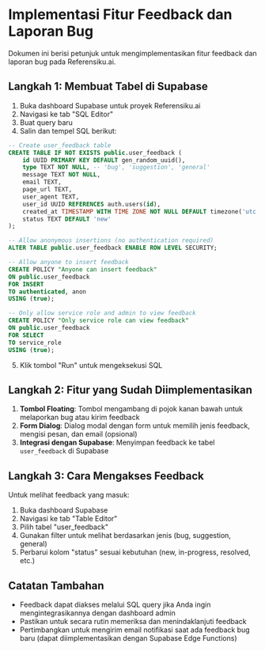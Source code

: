 # Implementasi Fitur Feedback dan Laporan Bug

Dokumen ini berisi petunjuk untuk mengimplementasikan fitur feedback dan laporan bug pada Referensiku.ai.

## Langkah 1: Membuat Tabel di Supabase

1. Buka dashboard Supabase untuk proyek Referensiku.ai
2. Navigasi ke tab "SQL Editor"
3. Buat query baru
4. Salin dan tempel SQL berikut:

```sql
-- Create user_feedback table
CREATE TABLE IF NOT EXISTS public.user_feedback (
    id UUID PRIMARY KEY DEFAULT gen_random_uuid(),
    type TEXT NOT NULL, -- 'bug', 'suggestion', 'general'
    message TEXT NOT NULL,
    email TEXT,
    page_url TEXT,
    user_agent TEXT,
    user_id UUID REFERENCES auth.users(id),
    created_at TIMESTAMP WITH TIME ZONE NOT NULL DEFAULT timezone('utc'::text, now()),
    status TEXT DEFAULT 'new'
);

-- Allow anonymous insertions (no authentication required)
ALTER TABLE public.user_feedback ENABLE ROW LEVEL SECURITY;

-- Allow anyone to insert feedback
CREATE POLICY "Anyone can insert feedback" 
ON public.user_feedback 
FOR INSERT 
TO authenticated, anon
USING (true);

-- Only allow service role and admin to view feedback
CREATE POLICY "Only service role can view feedback" 
ON public.user_feedback 
FOR SELECT 
TO service_role
USING (true);
```

5. Klik tombol "Run" untuk mengeksekusi SQL

## Langkah 2: Fitur yang Sudah Diimplementasikan

1. **Tombol Floating**: Tombol mengambang di pojok kanan bawah untuk melaporkan bug atau kirim feedback
2. **Form Dialog**: Dialog modal dengan form untuk memilih jenis feedback, mengisi pesan, dan email (opsional)
3. **Integrasi dengan Supabase**: Menyimpan feedback ke tabel `user_feedback` di Supabase

## Langkah 3: Cara Mengakses Feedback

Untuk melihat feedback yang masuk:

1. Buka dashboard Supabase
2. Navigasi ke tab "Table Editor"
3. Pilih tabel "user_feedback"
4. Gunakan filter untuk melihat berdasarkan jenis (bug, suggestion, general)
5. Perbarui kolom "status" sesuai kebutuhan (new, in-progress, resolved, etc.)

## Catatan Tambahan

- Feedback dapat diakses melalui SQL query jika Anda ingin mengintegrasikannya dengan dashboard admin
- Pastikan untuk secara rutin memeriksa dan menindaklanjuti feedback
- Pertimbangkan untuk mengirim email notifikasi saat ada feedback bug baru (dapat diimplementasikan dengan Supabase Edge Functions)
